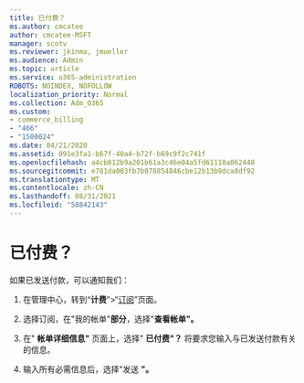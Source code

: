 ```yaml
---
title: 已付费？
ms.author: cmcatee
author: cmcatee-MSFT
manager: scotv
ms.reviewer: jkinma, jmueller
ms.audience: Admin
ms.topic: article
ms.service: o365-administration
ROBOTS: NOINDEX, NOFOLLOW
localization_priority: Normal
ms.collection: Adm_O365
ms.custom:
- commerce_billing
- "466"
- "1500024"
ms.date: 04/21/2020
ms.assetid: 091e3fa1-b67f-40a4-b72f-b69c9f2c741f
ms.openlocfilehash: a4cb812b9a201b61a3c46e04a5fd61110a862448
ms.sourcegitcommit: e781da003fb7b878854846cbe12b13b9dca8df92
ms.translationtype: MT
ms.contentlocale: zh-CN
ms.lasthandoff: 08/31/2021
ms.locfileid: "58842143"
---
```

# <a name="already-paid"></a>已付费？

如果已发送付款，可以通知我们：
  
1. 在管理中心，转到“**计费**”\>“[订阅](https://go.microsoft.com/fwlink/p/?linkid=842054)”页面。

2. 选择订阅，在"我的帐单"**部分**，选择"**查看帐单"。**

3. 在" **帐单详细信息"** 页面上，选择" **已付费"？** 将要求您输入与已发送付款有关的信息。

4. 输入所有必需信息后，选择"发送 **"。**